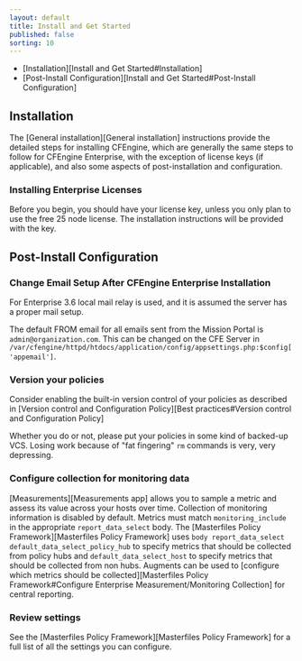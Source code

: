 ```yaml
---
layout: default
title: Install and Get Started
published: false
sorting: 10
---
```


<!--
Delete  "Enterprise Install and Get Started"
https://docs.google.com/document/d/1CeRR8cuMtrrr0X27gzVzP2ndiU0HuHvo7dJT2vIWfp0/edit#heading=h.978wiks7ber1
-->


* [Installation][Install and Get Started#Installation]
* [Post-Install Configuration][Install and Get Started#Post-Install Configuration]

## Installation ##

The [General installation][General installation] instructions provide the detailed steps for installing CFEngine, which are generally the same steps to follow for CFEngine Enterprise, with the exception of license keys (if applicable), and also some aspects of post-installation and configuration.

### Installing Enterprise Licenses ###

Before you begin, you should have your license key, unless you only
plan to use the free 25 node license. The installation instructions
will be provided with the key.

## Post-Install Configuration ##

### Change Email Setup After CFEngine Enterprise Installation ###

For Enterprise 3.6 local mail relay is used, and it is assumed the server has a proper mail setup.

The default FROM email for all emails sent from the Mission Portal is ```admin@organization.com```. This can be changed on the CFE Server in ```/var/cfengine/httpd/htdocs/application/config/appsettings.php:$config['appemail']```.

### Version your policies

Consider enabling the built-in version control of your policies as
described in
[Version control and Configuration Policy][Best practices#Version control and Configuration Policy]

Whether you do or not, please put your policies in some kind of
backed-up VCS. Losing work because of "fat fingering" `rm` commands is
very, very depressing.

### Configure collection for monitoring data

[Measurements][Measurements app] allows you to sample a metric and assess its value
across your hosts over time. Collection of monitoring information is disabled by
default. Metrics must match `monitoring_include` in the appropriate
`report_data_select` body.
The [Masterfiles Policy Framework][Masterfiles Policy Framework] uses `body
report_data_select default_data_select_policy_hub` to specify metrics that
should be collected from policy hubs and `default_data_select_host` to specify
metrics that should be collected from non hubs. Augments can be used to [configure which metrics should be collected][Masterfiles Policy Framework#Configure Enterprise Measurement/Monitoring Collection] for central reporting.

### Review settings

See the [Masterfiles Policy Framework][Masterfiles Policy Framework] for a full
list of all the settings you can configure.
